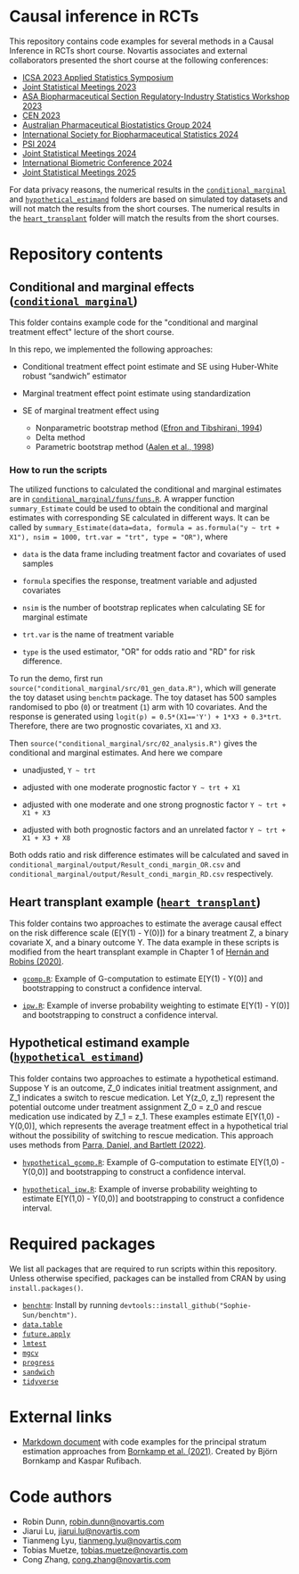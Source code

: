 # Causal inference in RCTs

This repository contains code examples for several methods in a 
Causal Inference in RCTs short course. 
Novartis associates and external collaborators presented the
short course at the following conferences:

- [ICSA 2023 Applied Statistics Symposium](https://www.icsa.org/icsa-2023-applied-statistics-symposium/)
- [Joint Statistical Meetings 2023](https://ww2.amstat.org/meetings/jsm/2023/)
- [ASA Biopharmaceutical Section Regulatory-Industry Statistics Workshop 2023](https://ww2.amstat.org/meetings/biop/2023/)
- [CEN 2023](https://cen2023.github.io/home/)
- [Australian Pharmaceutical Biostatistics Group 2024](https://apbg.org.au/apbg-events/)
- [International Society for Biopharmaceutical Statistics 2024](https://www.isbiostat.org/)
- [PSI 2024](https://www.psiweb.org/conferences/about-the-conference)
- [Joint Statistical Meetings 2024](https://ww2.amstat.org/meetings/jsm/2024/)
- [International Biometric Conference 2024](https://www.ibc2024.org/home)
- [Joint Statistical Meetings 2025](https://ww2.amstat.org/meetings/jsm/2025/)

For data privacy reasons, 
the numerical results in the [`conditional_marginal`](conditional_marginal)
and [`hypothetical_estimand`](hypothetical_estimand) folders are based on simulated toy datasets and will not
match the results from the short courses. 
The numerical results in the [`heart_transplant`](heart_transplant) folder
will match the results from the short courses.

# Repository contents

## Conditional and marginal effects ([`conditional_marginal`](conditional_marginal))

This folder contains example code for the 
"conditional and marginal treatment effect" lecture of the short course.

In this repo, we implemented the following approaches:

  * Conditional treatment effect point estimate and SE using Huber-White robust “sandwich” estimator
  * Marginal treatment effect point estimate using standardization
  * SE of marginal treatment effect using
    
      * Nonparametric bootstrap method ([Efron and Tibshirani, 1994](https://www.taylorfrancis.com/books/mono/10.1201/9780429246593/introduction-bootstrap-bradley-efron-tibshirani)) 
      * Delta method
      * Parametric bootstrap method ([Aalen et al., 1998](https://onlinelibrary.wiley.com/doi/10.1002/(SICI)1097-0258(19971015)16:19%3C2191::AID-SIM645%3E3.0.CO;2-5))

### How to run the scripts

The utilized functions to calculated the conditional and marginal estimates are 
in [`conditional_marginal/funs/funs.R`](conditional_marginal/funs/funs.R).
A wrapper function `summary_Estimate` could be used to obtain the conditional and marginal estimates with corresponding SE calculated in different ways. It can be called by `summary_Estimate(data=data, formula = as.formula("y ~ trt + X1"), nsim = 1000, trt.var = "trt", type = "OR")`, where

* `data` is the data frame including treatment factor and covariates of used samples

* `formula` specifies the response, treatment variable and adjusted covariates

* `nsim` is the number of bootstrap replicates when calculating SE for marginal estimate

* `trt.var` is the name of treatment variable

* `type` is the used estimator, "OR" for odds ratio and "RD" for risk difference.


To run the demo, first run `source("conditional_marginal/src/01_gen_data.R")`, which will generate the toy dataset using `benchtm` package.
The toy dataset has 500 samples randomised to pbo (`0`) or treatment (`1`) arm with 10 covariates. And the response is generated using `logit(p) = 0.5*(X1=='Y') + 1*X3 + 0.3*trt`. Therefore, there are two prognostic covariates, `X1` and `X3`.

Then `source("conditional_marginal/src/02_analysis.R")` gives the conditional and marginal estimates. And here we compare

* unadjusted, `Y ~ trt`

* adjusted with one moderate prognostic factor `Y ~ trt + X1`

* adjusted with one moderate and one strong prognostic factor `Y ~ trt + X1 + X3`

* adjusted with both prognostic factors and an unrelated factor `Y ~ trt + X1 + X3 + X8`

Both odds ratio and risk difference estimates will be calculated and saved in
`conditional_marginal/output/Result_condi_margin_OR.csv` and `conditional_marginal/output/Result_condi_margin_RD.csv` respectively.

## Heart transplant example ([`heart_transplant`](heart_transplant))

This folder contains two approaches to estimate 
the average causal effect on the risk difference scale (E[Y(1) - Y(0)]) for
a binary treatment Z, a binary covariate X, and a binary outcome Y.
The data example in these scripts is modified from the heart transplant example
in Chapter 1 of 
[Hernán and Robins (2020)](https://www.hsph.harvard.edu/miguel-hernan/causal-inference-book/).

- [`gcomp.R`](heart_transplant/gcomp.R): Example of G-computation to estimate
E[Y(1) - Y(0)] and bootstrapping to construct a confidence interval.

- [`ipw.R`](heart_transplant/ipw.R): Example of inverse probability weighting
to estimate E[Y(1) - Y(0)] and bootstrapping to construct a confidence 
interval.

## Hypothetical estimand example ([`hypothetical_estimand`](hypothetical_estimand))

This folder contains two approaches to
estimate a hypothetical estimand. Suppose Y is an outcome, Z_0 indicates 
initial treatment assignment, and Z_1 indicates a switch to rescue medication.
Let Y(z_0, z_1) represent the potential outcome under treatment assignment
Z_0 = z_0 and rescue medication use indicated by Z_1 = z_1.
These examples estimate E[Y(1,0) - Y(0,0)], which represents the average
treatment effect in a hypothetical trial without the possibility of switching 
to rescue medication. This approach uses methods from
[Parra, Daniel, and Bartlett (2022)](https://www.tandfonline.com/doi/full/10.1080/19466315.2022.2081599).

- [`hypothetical_gcomp.R`](hypothetical_estimand/hypothetical_gcomp.R): 
Example of G-computation to estimate E[Y(1,0) - Y(0,0)] and bootstrapping to 
construct a confidence interval.

- [`hypothetical_ipw.R`](hypothetical_estimand/hypothetical_ipw.R):
Example of inverse probability weighting to estimate E[Y(1,0) - Y(0,0)] and 
bootstrapping to construct a confidence interval.

# Required packages

We list all packages that are required to run scripts within this repository.
Unless otherwise specified, packages can be installed from CRAN by using
`install.packages()`.

- [`benchtm`](https://github.com/Sophie-Sun/benchtm): 
Install by running `devtools::install_github("Sophie-Sun/benchtm")`.
- [`data.table`](https://cran.r-project.org/web/packages/data.table/index.html)
- [`future.apply`](https://cran.r-project.org/web/packages/future.apply/index.html)
- [`lmtest`](https://cran.r-project.org/web/packages/lmtest/index.html)
- [`mgcv`](https://cran.r-project.org/web/packages/mgcv/index.html)
- [`progress`](https://cran.r-project.org/web/packages/progress/index.html)
- [`sandwich`](https://cran.r-project.org/web/packages/sandwich/index.html)
- [`tidyverse`](https://cran.r-project.org/web/packages/tidyverse/index.html)

# External links

- [Markdown document](https://oncoestimand.github.io/princ_strat_drug_dev/princ_strat_example.html) with code examples for the principal stratum estimation approaches from [Bornkamp et al. (2021)](https://onlinelibrary.wiley.com/doi/10.1002/pst.2104). Created by Björn Bornkamp and Kaspar Rufibach.

# Code authors

- Robin Dunn, robin.dunn@novartis.com
- Jiarui Lu, jiarui.lu@novartis.com
- Tianmeng Lyu, tianmeng.lyu@novartis.com
- Tobias Muetze, tobias.muetze@novartis.com
- Cong Zhang, cong.zhang@novartis.com
